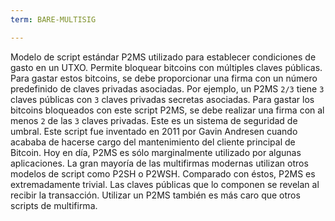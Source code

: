 ```yaml
---
term: BARE-MULTISIG

---
```

Modelo de script estándar P2MS utilizado para establecer condiciones de gasto en un UTXO. Permite bloquear bitcoins con múltiples claves públicas. Para gastar estos bitcoins, se debe proporcionar una firma con un número predefinido de claves privadas asociadas. Por ejemplo, un P2MS `2/3` tiene `3` claves públicas con `3` claves privadas secretas asociadas. Para gastar los bitcoins bloqueados con este script P2MS, se debe realizar una firma con al menos `2` de las `3` claves privadas. Este es un sistema de seguridad de umbral. Este script fue inventado en 2011 por Gavin Andresen cuando acababa de hacerse cargo del mantenimiento del cliente principal de Bitcoin. Hoy en día, P2MS es sólo marginalmente utilizado por algunas aplicaciones. La gran mayoría de las multifirmas modernas utilizan otros modelos de script como P2SH o P2WSH. Comparado con éstos, P2MS es extremadamente trivial. Las claves públicas que lo componen se revelan al recibir la transacción. Utilizar un P2MS también es más caro que otros scripts de multifirma.